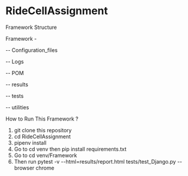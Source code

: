 # RideCellAssignment

Framework Structure

Framework -

  -- Configuration_files
  
  -- Logs
  
  -- POM
  
  -- results
  
  -- tests
  
  -- utilities
  


How to Run This Framework ?

1. git clone this repository
2. cd RideCellAssignment
3. pipenv install
4. Go to cd venv then pip install requirements.txt
5. Go to cd venv/Framework
6. Then run pytest -v --html=results/report.html tests/test_Django.py --browser chrome

